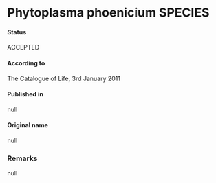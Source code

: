 Phytoplasma phoenicium SPECIES
=======

#### Status
ACCEPTED

#### According to
The Catalogue of Life, 3rd January 2011

#### Published in
null

#### Original name
null

### Remarks
null